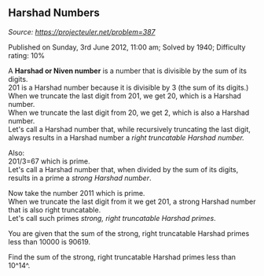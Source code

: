 Harshad Numbers
---------------

*Source: https://projecteuler.net/problem=387*

Published on Sunday, 3rd June 2012, 11:00 am; Solved by 1940; Difficulty
rating: 10%

A **Harshad or Niven number** is a number that is divisible by the sum
of its digits.\
201 is a Harshad number because it is divisible by 3 (the sum of its
digits.)\
When we truncate the last digit from 201, we get 20, which is a Harshad
number.\
When we truncate the last digit from 20, we get 2, which is also a
Harshad number.\
Let's call a Harshad number that, while recursively truncating the last
digit, always results in a Harshad number a *right truncatable Harshad
number.*

Also:\
201/3=67 which is prime.\
Let's call a Harshad number that, when divided by the sum of its digits,
results in a prime a *strong Harshad number*.

Now take the number 2011 which is prime.\
When we truncate the last digit from it we get 201, a strong Harshad
number that is also right truncatable.\
Let's call such primes *strong, right truncatable Harshad primes*.

You are given that the sum of the strong, right truncatable Harshad
primes less than 10000 is 90619.

Find the sum of the strong, right truncatable Harshad primes less than
10^14^.
